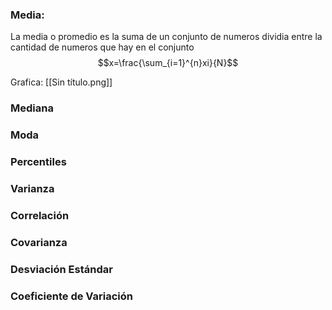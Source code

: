 ### Media:
La media o promedio es la suma de un conjunto de numeros dividia entre la cantidad de numeros que hay  en el conjunto $$x=\frac{\sum_{i=1}^{n}xi}{N}$$

Grafica: [[Sin título.png]]
### Mediana
### Moda
### Percentiles
### Varianza 

### Correlación
### Covarianza
### Desviación Estándar
### Coeficiente de Variación


